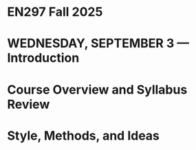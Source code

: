 # EN297 Fall 2025
# WEDNESDAY, SEPTEMBER 3 — Introduction
# Course Overview and Syllabus Review
# Style, Methods, and Ideas

